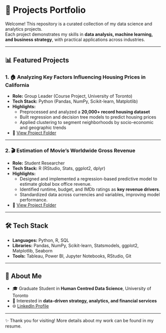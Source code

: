 # 📂 Projects Portfolio

Welcome! This repository is a curated collection of my data science and analytics projects.  
Each project demonstrates my skills in **data analysis, machine learning, and business strategy**, with practical applications across industries.

---

## 📊 Featured Projects

### 1. 🏠 Analyzing Key Factors Influencing Housing Prices in California
- **Role:** Group Leader (Course Project, University of Toronto)  
- **Tech Stack:** Python (Pandas, NumPy, Scikit-learn, Matplotlib)  
- **Highlights:**  
  - Preprocessed and analyzed a **20,000+ record housing dataset**  
  - Built regression and decision tree models to predict housing prices  
  - Applied clustering to segment neighborhoods by socio-economic and geographic trends  
- 📌 [View Project Folder](https://github.com/Monanihao/Projects/tree/main/Housing_Prices_California)

---

### 2. 🎬 Estimation of Movie’s Worldwide Gross Revenue
- **Role:** Student Researcher 
- **Tech Stack:** R (RStudio, Stats, ggplot2, dplyr)  
- **Highlights:**  
  - Designed and implemented a regression-based predictive model to estimate global box office revenue.  
  - Identified runtime, budget, and IMDb ratings as **key revenue drivers**.  
  - Standardized data across currencies and variables, improving model performance.  
- 📌 [View Project Folder](https://github.com/Monanihao/Projects/tree/main/Movie_Revenue_Estimation)

---

## 🛠 Tech Stack
- **Languages:** Python, R, SQL  
- **Libraries:** Pandas, NumPy, Scikit-learn, Statsmodels, ggplot2, Matplotlib, Seaborn  
- **Tools:** Tableau, Power BI, Jupyter Notebooks, RStudio, Git  

---

## 🚀 About Me
- 🎓 Graduate Student in **Human Centred Data Science**, University of Toronto  
- 📌 Interested in **data-driven strategy, analytics, and financial services**  
- 🌐 [LinkedIn Profile](https://linkedin.com/in/hao-mona-ni)  

---

✨ Thank you for visiting! More details about my work can be found in my resume.

